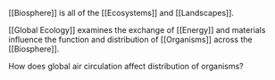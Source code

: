 [[Biosphere]] is all of the [[Ecosystems]] and [[Landscapes]].

[[Global Ecology]] examines the exchange of [[Energy]] and materials influence the function and distribution of [[Organisms]] across the [[Biosphere]].

How does global air circulation affect distribution of organisms?